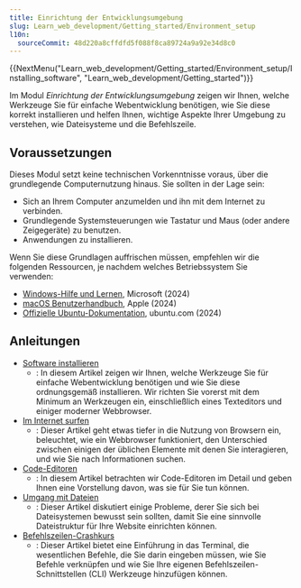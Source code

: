 ```yaml
---
title: Einrichtung der Entwicklungsumgebung
slug: Learn_web_development/Getting_started/Environment_setup
l10n:
  sourceCommit: 48d220a8cffdfd5f088f8ca89724a9a92e34d8c0
---
```


{{NextMenu("Learn_web_development/Getting_started/Environment_setup/Installing_software", "Learn_web_development/Getting_started")}}

Im Modul _Einrichtung der Entwicklungsumgebung_ zeigen wir Ihnen, welche Werkzeuge Sie für einfache Webentwicklung benötigen, wie Sie diese korrekt installieren und helfen Ihnen, wichtige Aspekte Ihrer Umgebung zu verstehen, wie Dateisysteme und die Befehlszeile.

## Voraussetzungen

Dieses Modul setzt keine technischen Vorkenntnisse voraus, über die grundlegende Computernutzung hinaus. Sie sollten in der Lage sein:

- Sich an Ihrem Computer anzumelden und ihn mit dem Internet zu verbinden.
- Grundlegende Systemsteuerungen wie Tastatur und Maus (oder andere Zeigegeräte) zu benutzen.
- Anwendungen zu installieren.

Wenn Sie diese Grundlagen auffrischen müssen, empfehlen wir die folgenden Ressourcen, je nachdem welches Betriebssystem Sie verwenden:

- [Windows-Hilfe und Lernen](https://support.microsoft.com/en-us/windows), Microsoft (2024)
- [macOS Benutzerhandbuch](https://support.apple.com/guide/mac-help/welcome/mac), Apple (2024)
- [Offizielle Ubuntu-Dokumentation](https://help.ubuntu.com/), ubuntu.com (2024)

## Anleitungen

- [Software installieren](/de/docs/Learn_web_development/Getting_started/Environment_setup/Installing_software)
  - : In diesem Artikel zeigen wir Ihnen, welche Werkzeuge Sie für einfache Webentwicklung benötigen und wie Sie diese ordnungsgemäß installieren. Wir richten Sie vorerst mit dem Minimum an Werkzeugen ein, einschließlich eines Texteditors und einiger moderner Webbrowser.
- [Im Internet surfen](/de/docs/Learn_web_development/Getting_started/Environment_setup/Browsing_the_web)
  - : Dieser Artikel geht etwas tiefer in die Nutzung von Browsern ein, beleuchtet, wie ein Webbrowser funktioniert, den Unterschied zwischen einigen der üblichen Elemente mit denen Sie interagieren, und wie Sie nach Informationen suchen.
- [Code-Editoren](/de/docs/Learn_web_development/Getting_started/Environment_setup/Code_editors)
  - : In diesem Artikel betrachten wir Code-Editoren im Detail und geben Ihnen eine Vorstellung davon, was sie für Sie tun können.
- [Umgang mit Dateien](/de/docs/Learn_web_development/Getting_started/Environment_setup/Dealing_with_files)
  - : Dieser Artikel diskutiert einige Probleme, derer Sie sich bei Dateisystemen bewusst sein sollten, damit Sie eine sinnvolle Dateistruktur für Ihre Website einrichten können.
- [Befehlszeilen-Crashkurs](/de/docs/Learn_web_development/Getting_started/Environment_setup/Command_line)
  - : Dieser Artikel bietet eine Einführung in das Terminal, die wesentlichen Befehle, die Sie darin eingeben müssen, wie Sie Befehle verknüpfen und wie Sie Ihre eigenen Befehlszeilen-Schnittstellen (CLI) Werkzeuge hinzufügen können.
